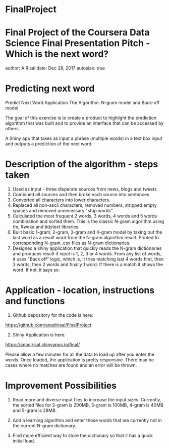 # FinalProject
Final Project of the Coursera Data Science
Final Presentation Pitch - Which is the next word?
========================================================
author: A Risal
date: Dec 28, 2017
autosize: true

Predicting next word 
===================

Predict Next Word Application
The Algorithm: N-gram model and Back-off model

The goal of this exercise is to create a product to highlight the prediction algorithm that was built and to provide an interface that can be accessed by others. 

A Shiny app that takes as input a phrase (multiple words) in a text box input and outputs a prediction of the next word.


Description of the algorithm - steps taken
==============================================
1. Used as input - three disparate sources from news, blogs and tweets
2. Combined all sources and then broke each source into sentences
3. Converted all characters into lower characters.
4. Replaced all non-ascii characters, removed numbers, stripped empty spaces and removed unnecessary "stop words".
5. Calculated the most frequent 2 words, 3 words, 4 words and 5 words combination and sorted them. This is the classic N-gram algorithm using tm, Rweka and tidytext libraries.
5. Built basic 1-gram, 2-gram, 3-gram and 4-gram model by taking out the last word as a result word from the N-gram algorithm result. Printed to corresponding N-gram .csv files as N-gram dictionaries.
6. Designed a shiny application that quickly reads the N-gram dictionaries and produces result if input is 1, 2, 3 or 4 words. From any list of words, it uses "Back off" logic, which is, it tries matching last 4 words first, then 3 words, then 2 words and finally 1 word. If there is a match it shows the word. If not, it says so.

Application - location, instructions and functions 
========================================
1. Github depository for the code is here: 

https://github.com/anadirisal/FinalProject

2. Shiny Application is here:

https://anadirisal.shinyapps.io/final/

Please allow a few minutes for all the data to load up after you enter the words. Once loaded, the application is pretty responsive. There may be cases where no matches are found and an error will be thrown. 



Improvement Possibilities
=========================
1. Read more and diverse input files to increase the input sizes. Currently, the sorted files for 2-gram is 200MB, 3-gram is 100MB, 4-gram is 40MB and 5-gram is 28MB. 

2. Add a learning algorithm and enter those words that are currently not in the current N-gram dictionary.

3. Find more efficient way to store the dictionary so that it has a quick initial load. 




